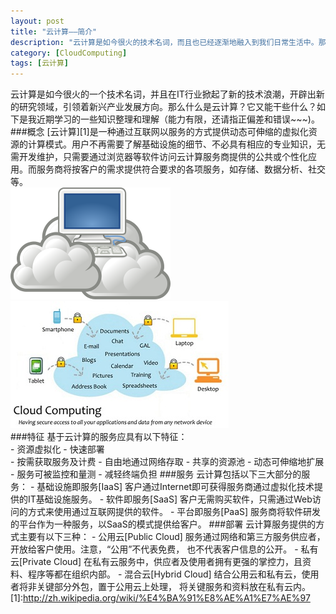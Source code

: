 ```yaml
---
layout: post
title: "云计算——简介"
description: "云计算是如今很火的技术名词，而且也已经逐渐地融入到我们日常生活中。那么什么是云计算？云计算又能干些什么？"
category: [CloudComputing]
tags: [云计算]
---
```


云计算是如今很火的一个技术名词，并且在IT行业掀起了新的技术浪潮，开辟出新的研究领域，引领着新兴产业发展方向。那么什么是云计算？它又能干些什么？如下是我近期学习的一些知识整理和理解（能力有限，还请指正偏差和错误~~~)。	
###概念
[云计算][1]是一种通过互联网以服务的方式提供动态可伸缩的虚拟化资源的计算模式。用户不再需要了解基础设施的细节、不必具有相应的专业知识，无需开发维护，只需要通过浏览器等软件访问云计算服务商提供的公共或个性化应用。而服务商将按客户的需求提供符合要求的各项服务，如存储、数据分析、社交等。  
![云概念](/assets/images/cloud_computing.png)
![云计算](/assets/images/cloud_applications.jpg)  
###特征
	基于云计算的服务应具有以下特征：  
	- 资源虚拟化
	- 快速部署	
	- 按需获取服务及计费	
	- 自由地通过网络存取	
	- 共享的资源池
	- 动态可伸缩地扩展	
	- 服务可被监控和量测	
	- 减轻终端负担
###服务
	云计算包括以下三大部分的服务：
	- 基础设施即服务[IaaS]
		客户通过Internet即可获得服务商通过虚拟化技术提供的IT基础设施服务。
	- 软件即服务[SaaS]
		客户无需购买软件，只需通过Web访问的方式来使用通过互联网提供的软件。
	- 平台即服务[PaaS]
		服务商将软件研发的平台作为一种服务，以SaaS的模式提供给客户。
###部署
	云计算服务提供的方式主要有以下三种：
	- 公用云[Public Cloud]
		服务通过网络和第三方服务供应者，开放给客户使用。注意，“公用”不代表免费，
		也不代表客户信息的公开。
	- 私有云[Private Cloud]
		在私有云服务中，供应者及使用者拥有更强的掌控力，且资料、程序等都在组织内部。
	- 混合云[Hybrid Cloud]
		结合公用云和私有云，使用者将非关键部分外包，置于公用云上处理，
		将关键服务和资料放在私有云内。
[1]:http://zh.wikipedia.org/wiki/%E4%BA%91%E8%AE%A1%E7%AE%97